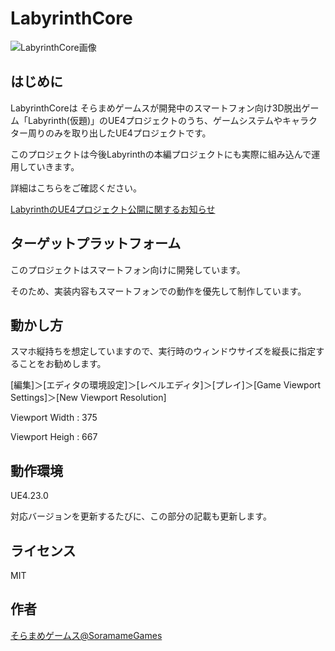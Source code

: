 # LabyrinthCore

![LabyrinthCore画像](https://soramame-games.com/wp-content/uploads/2019/09/LabyrinthCore.png "LabyrinthCore画像")

## はじめに

LabyrinthCoreは そらまめゲームスが開発中のスマートフォン向け3D脱出ゲーム「Labyrinth(仮題)」のUE4プロジェクトのうち、ゲームシステムやキャラクター周りのみを取り出したUE4プロジェクトです。

このプロジェクトは今後Labyrinthの本編プロジェクトにも実際に組み込んで運用していきます。

詳細はこちらをご確認ください。

[LabyrinthのUE4プロジェクト公開に関するお知らせ](https://soramame-games.com/about-labyrinth-ue4)

## ターゲットプラットフォーム

このプロジェクトはスマートフォン向けに開発しています。

そのため、実装内容もスマートフォンでの動作を優先して制作しています。

## 動かし方

スマホ縦持ちを想定していますので、実行時のウィンドウサイズを縦長に指定することをお勧めします。

[編集]＞[エディタの環境設定]＞[レベルエディタ]＞[プレイ]＞[Game Viewport Settings]＞[New Viewport Resolution]

Viewport Width : 375

Viewport Heigh : 667

## 動作環境

UE4.23.0

対応バージョンを更新するたびに、この部分の記載も更新します。

## ライセンス

MIT

## 作者

[そらまめゲームス@SoramameGames](https://twitter.com/SoramameGames)

